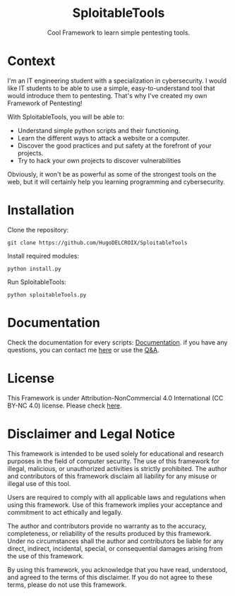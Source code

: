 <h1 align="center">SploitableTools</h1>
<p align="center">Cool Framework to learn simple pentesting tools.</p>

# Context

I'm an IT engineering student with a specialization in cybersecurity. I would like IT students to be able to use a simple, easy-to-understand tool that would introduce them to pentesting. That's why I've created my own Framework of Pentesting!

With SploitableTools, you will be able to:

- Understand simple python scripts and their functioning.
- Learn the different ways to attack a website or a computer.
- Discover the good practices and put safety at the forefront of your projects.
- Try to hack your own projects to discover vulnerabilities

Obviously, it won't be as powerful as some of the strongest tools on the web, but it will certainly help you learning programming and cybersecurity.

# Installation

Clone the repository:

```
git clone https://github.com/HugoDELCROIX/SploitableTools
```

Install required modules:

```
python install.py
```

Run SploitableTools:

```
python sploitableTools.py
```

# Documentation

Check the documentation for every scripts: [Documentation](https://github.com/HugoDELCROIX/SploitableTools/blob/main/scripts/DOCUMENTATION.md). if you have any questions, you can contact me [here](https://www.hugodelcroix.fr) or use the [Q&A](https://github.com/HugoDELCROIX/SploitableTools/discussions/categories/q-a).

# License

This Framework is under Attribution-NonCommercial 4.0 International (CC BY-NC 4.0) license. Please check [here](https://creativecommons.org/licenses/by-nc/4.0/).

# Disclaimer and Legal Notice

This framework is intended to be used solely for educational and research purposes in the field of computer security. The use of this framework for illegal, malicious, or unauthorized activities is strictly prohibited. The author and contributors of this framework disclaim all liability for any misuse or illegal use of this tool.

Users are required to comply with all applicable laws and regulations when using this framework. Use of this framework implies your acceptance and commitment to act ethically and legally.

The author and contributors provide no warranty as to the accuracy, completeness, or reliability of the results produced by this framework. Under no circumstances shall the author and contributors be liable for any direct, indirect, incidental, special, or consequential damages arising from the use of this framework.

By using this framework, you acknowledge that you have read, understood, and agreed to the terms of this disclaimer. If you do not agree to these terms, please do not use this framework.
